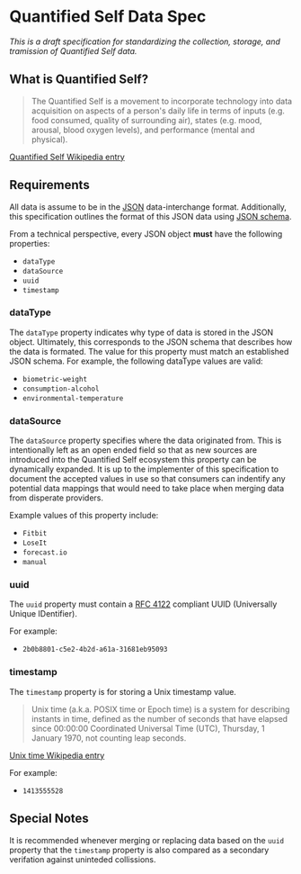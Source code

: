 # Quantified Self Data Spec

_This is a draft specification for standardizing the collection, storage, and tramission of Quantified Self data._


## What is Quantified Self?

>The Quantified Self is a movement to incorporate technology into data acquisition on aspects of a person's daily life in terms of inputs (e.g. food consumed, quality of surrounding air), states (e.g. mood, arousal, blood oxygen levels), and performance (mental and physical).

[Quantified Self Wikipedia entry](http://en.wikipedia.org/wiki/Quantified_Self)


## Requirements

All data is assume to be in the [JSON](http://json.org) data-interchange format. Additionally, this specification outlines the format of this JSON data using [JSON schema](http://json-schema.org).

From a technical perspective, every JSON object **must** have the following properties:

- `dataType`
- `dataSource`
- `uuid`
- `timestamp`


### dataType

The `dataType` property indicates why type of data is stored in the JSON object. Ultimately, this corresponds to the JSON schema that describes how the data is formated. The value for this property must match an established JSON schema. For example, the following dataType values are valid:

- `biometric-weight`
- `consumption-alcohol`
- `environmental-temperature`


### dataSource

The `dataSource` property specifies where the data originated from. This is intentionally left as an open ended field so that as new sources are introduced into the Quantified Self ecosystem this property can be dynamically expanded. It is up to the implementer of this specification to document the accepted values in use so that consumers can indentify any potential data mappings that would need to take place when merging data from disperate providers.

Example values of this property include:

- `Fitbit`
- `LoseIt`
- `forecast.io`
- `manual`


### uuid

The `uuid` property must contain a [RFC 4122](http://www.ietf.org/rfc/rfc4122.txt) compliant UUID (Universally Unique IDentifier). 

For example:

- `2b0b8801-c5e2-4b2d-a61a-31681eb95093`


### timestamp

The `timestamp` property is for storing a Unix timestamp value. 

>Unix time (a.k.a. POSIX time or Epoch time) is a system for describing instants in time, defined as the number of seconds that have elapsed since 00:00:00 Coordinated Universal Time (UTC), Thursday, 1 January 1970, not counting leap seconds.

[Unix time Wikipedia entry](http://en.wikipedia.org/wiki/Unix_time)

For example:

- `1413555528`


## Special Notes

It is recommended whenever merging or replacing data based on the `uuid` property that the `timestamp` property is also compared as a secondary verifation against uninteded collissions. 


